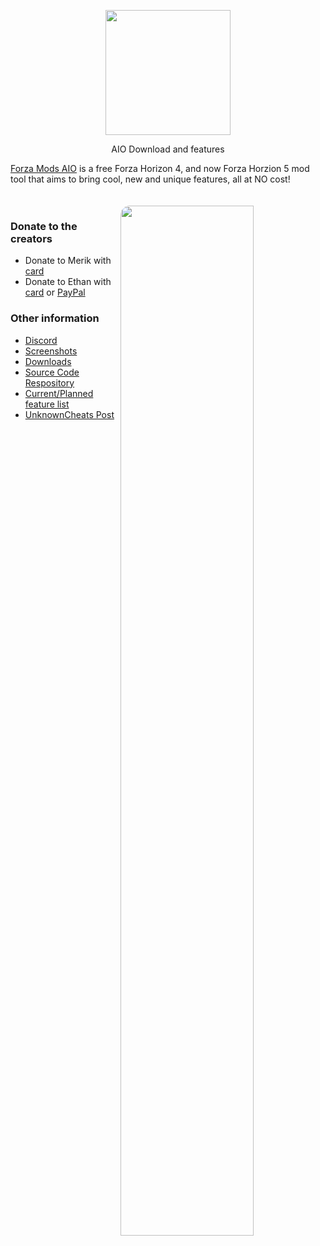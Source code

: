 <p align="center">
  <img width="200" height="200" src="https://cdn.discordapp.com/attachments/788949255749500958/896513980368035870/pogness.png">
</p>
<p align="center">
  AIO Download and features
</p>

[Forza Mods AIO](https://github.com/Yeethan69/AIO/releases/) is a free Forza Horizon 4, and now Forza Horzion 5 mod tool that aims to bring cool, new and unique features, all at NO cost!
<br><br><br>
<img align="right" src="https://i.imgur.com/aySeiqy.png" width="65%" style="border-radius: 15px;">

### Donate to the creators
* Donate to Merik with [card](https://www.buymeacoffee.com/merika)
* Donate to Ethan with [card](https://www.buymeacoffee.com/Yeethan69) or [PayPal](https://www.paypal.com/donate?hosted_button_id=DACQKRJ4HTZRN)

### Other information
* [Discord](https://discord.gg/2szBrzRTH9)
* [Screenshots](https://imgur.com/a/rSMKS7r)
* [Downloads](https://github.com/Yeethan69/AIO/releases/)
* [Source Code Respository](https://github.com/ForzaMods/Forza-Mods-AIO)
* [Current/Planned feature list](https://trello.com/b/jXY01dbN/forza-mods-aio)
* [UnknownCheats Post](https://www.unknowncheats.me/forum/other-games/415227-fh4-speed-hack.html)
